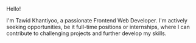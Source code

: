 Hello! 

I'm Tawid Khantiyoo, a passionate Frontend Web Developer. I'm actively seeking opportunities, be it full-time positions or internships, where I can contribute to challenging projects and further develop my skills.
